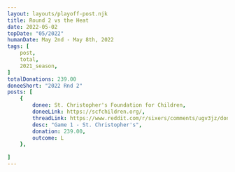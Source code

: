 ```yaml
---
layout: layouts/playoff-post.njk
title: Round 2 vs the Heat
date: 2022-05-02
topDate: "05/2022"
humanDate: May 2nd - May 8th, 2022
tags: [
    post,
    total,
    2021_season,
]
totalDonations: 239.00
doneeShort: "2022 Rnd 2"
posts: [
    {
        donee: St. Christopher's Foundation for Children,
        doneeLink: https://scfchildren.org/,
        threadLink: https://www.reddit.com/r/sixers/comments/ugv3jz/donation_thread_in_honor_of_the_first_2nd_round/,
        desc: "Game 1 - St. Christopher's",
        donation: 239.00,
        outcome: L
    },
   
]
---
```

